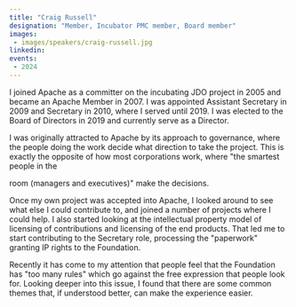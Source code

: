 ```yaml
---
title: "Craig Russell"
designation: "Member, Incubator PMC member, Board member"
images:
 - images/speakers/craig-russell.jpg
linkedin: 
events:
 - 2024
---
```


I joined Apache as a committer on the incubating JDO project in 2005 and became an Apache Member in 2007. I was appointed Assistant Secretary in 2009 and Secretary in 2010, where I served until 2019. I was elected to the Board of Directors in 2019 and currently serve as a Director.
 
 
 
 I was originally attracted to Apache by its approach to governance, where the people doing the work decide what direction to take the project. This is exactly the opposite of how most corporations work, where "the smartest people in the 
 
 room (managers and executives)" make the decisions.
 
 
 
 Once my own project was accepted into Apache, I looked around to see what else I could contribute to, and joined a number of projects where I could help. I also started looking at the intellectual property model of licensing of contributions and licensing of the end products. That led me to start contributing to the Secretary role, processing the "paperwork" granting IP rights to the Foundation.
 
 
 
 Recently it has come to my attention that people feel that the Foundation has "too many rules" which go against the free expression that people look for. Looking deeper into this issue, I found that there are some common themes that, if understood better, can make the experience easier.